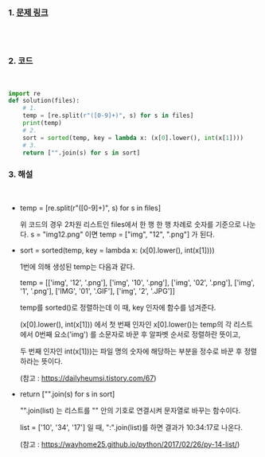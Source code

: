 
### 1. [문제 링크](https://programmers.co.kr/learn/courses/30/lessons/17686)

<br><br>

### 2. 코드 
<br>

```py
import re
def solution(files):
    # 1.
    temp = [re.split(r"([0-9]+)", s) for s in files]
    print(temp)
    # 2.
    sort = sorted(temp, key = lambda x: (x[0].lower(), int(x[1])))
    # 3.
    return ["".join(s) for s in sort]
```

### 3. 해설

<br>
  
* temp = [re.split(r"([0-9]+)", s) for s in files]
    
    위 코드의 경우 2차원 리스트인 files에서 한 행 한 행 차례로 숫자를 기준으로 나눈다. 
    s = "img12.png" 이면 temp = ["img", "12", ".png"] 가 된다. 
    
    
* sort = sorted(temp, key = lambda x: (x[0].lower(), int(x[1])))
    
    1번에 의해 생성된 temp는 다음과 같다.
    
    temp = [['img', '12', '.png'], ['img', '10', '.png'], ['img', '02', '.png'], 
    ['img', '1', '.png'], ['IMG', '01', '.GIF'], ['img', '2', '.JPG']]
    
    temp를 sorted()로 정렬하는데 이 때, key 인자에 함수를 넘겨준다. 
    
    (x[0].lower(), int(x[1])) 에서 첫 번째 인자인 x[0].lower()는 temp의 각 리스트에서 
    0번째 요소('img') 를 소문자로 바꾼 후 알파벳 순서로 정렬하란 뜻이고, 
    
    두 번째 인자인 int(x[1]))는 파일 명의 숫자에 해당하는 부분을 정수로 바꾼 후 정렬하라는 뜻이다.
    
    (참고 : https://dailyheumsi.tistory.com/67)
    
    
* return ["".join(s) for s in sort]
    
    "".join(list) 는 리스트를 "" 안의 기호로 연결시켜 문자열로 바꾸는 함수이다. 
    
    list = ['10', '34', '17'] 일 때, ":".join(list)를 하면
    결과가 10:34:17로 나온다. 
    
    (참고 : https://wayhome25.github.io/python/2017/02/26/py-14-list/)
    
